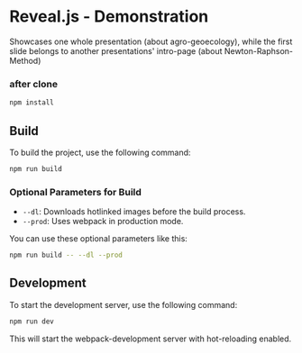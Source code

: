 # Reveal.js - Demonstration
Showcases one whole presentation (about agro-geoecology), while the first slide belongs to another presentations' intro-page (about Newton-Raphson-Method)

### after clone
```bash
npm install
```

## Build

To build the project, use the following command:

```bash
npm run build
```

### Optional Parameters for Build

- `--dl`: Downloads hotlinked images before the build process.
- `--prod`: Uses webpack in production mode.

You can use these optional parameters like this:

```bash
npm run build -- --dl --prod
```

## Development

To start the development server, use the following command:

```bash
npm run dev
```

This will start the webpack-development server with hot-reloading enabled.
